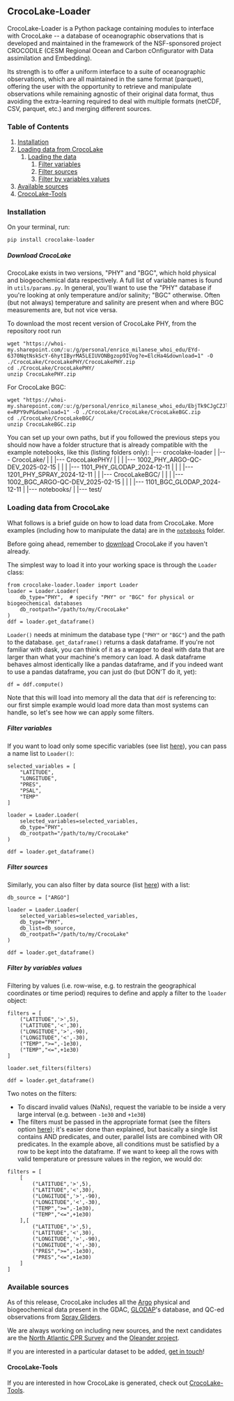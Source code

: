 ## CrocoLake-Loader

CrocoLake-Loader is a Python package containing modules to interface with CrocoLake -- a database of oceanographic observations that is developed and maintained in the framework of the NSF-sponsored project CROCODILE (CESM Regional Ocean and Carbon cOnfigurator with Data assimilation and Embedding).

Its strength is to offer a uniform interface to a suite of oceanographic observations, which are all maintained in the same format (parquet), offering the user with the opportunity to retrieve and manipulate observations while remaining agnostic of their original data format, thus avoiding the extra-learning required to deal with multiple formats (netCDF, CSV, parquet, etc.) and merging different sources.

### Table of Contents
1. [Installation](#installation)
2. [Loading data from CrocoLake](#loading-data-from-crocolake)
   1. [Loading the data](#loading-the-data)
      1. [Filter variables](#filter-variables)
      2. [Filter sources](#filter-sources)
      3. [Filter by variables values](#filter-by-variables-values)
3. [Available sources](#available-sources)
4. [CrocoLake-Tools](#crocolake-tools)

### Installation
On your terminal, run:
```
pip install crocolake-loader
```

##### Download CrocoLake
CrocoLake exists in two versions, "PHY" and "BGC", which hold physical and biogeochemical data respectively. A full list of variable names is found in `utils/params.py`. In general, you'll want to use the "PHY" database if you're looking at only temperature and/or salinity; "BGC" otherwise. Often (but not always) temperature and salinity are present when and where BGC measurements are, but not vice versa.

To download the most recent version of CrocoLake PHY, from the repository root run
```
wget "https://whoi-my.sharepoint.com/:u:/g/personal/enrico_milanese_whoi_edu/EYd-6370NqtNskScY-6hytIByrMA5LEIUVONBgzop9IVog?e=ElcHa4&download=1" -O ./CrocoLake/CrocoLakePHY/CrocoLakePHY.zip
cd ./CrocoLake/CrocoLakePHY/
unzip CrocoLakePHY.zip
```

For CrocoLake BGC:
```
wget "https://whoi-my.sharepoint.com/:u:/g/personal/enrico_milanese_whoi_edu/EbjTk9CJgCZJlkvPmwI38NsBQQvUL6MXkTLBAPV5jZutVg?e=RPY9vP&download=1" -O ./CrocoLake/CrocoLake/CrocoLakeBGC.zip
cd ./CrocoLake/CrocoLakeBGC/
unzip CrocoLakeBGC.zip
```

You can set up your own paths, but if you followed the previous steps you should now have a folder structure that is already compatible with the example notebooks, like this (listing folders only):
|--- crocolake-loader
|    |--- CrocoLake/
|    |    |--- CrocoLakePHY/
|    |    |    |--- 1002_PHY_ARGO-QC-DEV_2025-02-15
|    |    |    |--- 1101_PHY_GLODAP_2024-12-11
|    |    |    |--- 1201_PHY_SPRAY_2024-12-11 
|    |    |--- CrocoLakeBGC/
|    |    |    |--- 1002_BGC_ARGO-QC-DEV_2025-02-15
|    |    |    |--- 1101_BGC_GLODAP_2024-12-11
|    |--- notebooks/
|    |--- test/


### Loading data from CrocoLake

What follows is a brief guide on how to load data from CrocoLake. More examples (including how to manipulate the data) are in the [`notebooks`](crocolake-loader/notebooks/) folder.

Before going ahead, remember to [download](download-crocolake) CrocoLake if you haven't already.

The simplest way to load it into your working space is through the `Loader` class:
```
from crocolake-loader.loader import Loader
loader = Loader.Loader(
    db_type="PHY",  # specify "PHY" or "BGC" for physical or biogeochemical databases
    db_rootpath="/path/to/my/CrocoLake"
)
ddf = loader.get_dataframe()
```
`Loader()` needs at minimum the database type (`"PHY"` or `"BGC"`) and the path to the database. `get_dataframe()` returns a dask dataframe. If you're not familiar with dask, you can think of it as a wrapper to deal with data that are larger than what your machine's memory can load. A dask dataframe behaves almost identically like a pandas dataframe, and if you indeed want to use a pandas dataframe, you can just do (but DON'T do it, yet):
```
df = ddf.compute()
```
Note that this will load into memory all the data that `ddf` is referencing to: our first simple example would load more data than most systems can handle, so let's see how we can apply some filters.

##### Filter variables
If you want to load only some specific variables (see list [here](crocolake-loader/utils/params.py)), you can pass a name list to `Loader()`:
```
selected_variables = [
    "LATITUDE",
    "LONGITUDE",
    "PRES",
    "PSAL",
    "TEMP"
]

loader = Loader.Loader(
    selected_variables=selected_variables,
    db_type="PHY",
    db_rootpath="/path/to/my/CrocoLake"
)

ddf = loader.get_dataframe()
```

##### Filter sources
Similarly, you can also filter by data source (list [here](crocolake-loader/utils/params.py)) with a list:
```
db_source = ["ARGO"]

loader = Loader.Loader(
    selected_variables=selected_variables,
    db_type="PHY",
    db_list=db_source,
    db_rootpath="/path/to/my/CrocoLake"
)

ddf = loader.get_dataframe()
```

##### Filter by variables values
Filtering by values (i.e. row-wise, e.g. to restrain the geographical coordinates or time period) requires to define and apply a filter to the `loader` object:
```
filters = [
    ("LATITUDE",'>',5),
    ("LATITUDE",'<',30),
    ("LONGITUDE",'>',-90),
    ("LONGITUDE",'<',-30),
    ("TEMP",">=",-1e30),
    ("TEMP","<=",+1e30)
]

loader.set_filters(filters)

ddf = loader.get_dataframe()
```
Two notes on the filters:
   * To discard invalid values (NaNs), request the variable to be inside a very large interval (e.g. between `-1e30` and `+1e30`)
   * The filters must be passed in the appropriate format (see the filters option [here](https://docs.dask.org/en/stable/generated/dask.dataframe.read_parquet.html)); it's easier done than explained, but basically a single list contains AND predicates, and outer, parallel lists are combined with OR predicates. In the example above, all conditions must be satisfied by a row to be kept into the dataframe. If we want to keep all the rows with valid temperature or pressure values in the region, we would do:
```
filters = [
    [
        ("LATITUDE",'>',5),
        ("LATITUDE",'<',30),
        ("LONGITUDE",'>',-90),
        ("LONGITUDE",'<',-30),
        ("TEMP",">=",-1e30),
        ("TEMP","<=",+1e30)
    ],[
        ("LATITUDE",'>',5),
        ("LATITUDE",'<',30),
        ("LONGITUDE",'>',-90),
        ("LONGITUDE",'<',-30),
        ("PRES",">=",-1e30),
        ("PRES","<=",+1e30)
    ]
]

```
### Available sources

As of this release, CrocoLake includes all the [Argo](https://argo.ucsd.edu/) physical and biogeochemical data present in the GDAC, [GLODAP](https://glodap.info/)'s database, and QC-ed observations from [Spray Gliders](https://spraydata.ucsd.edu/about/spray-glider).

We are always working on including new sources, and the next candidates are the [North Atlantic CPR Survey](https://www.bco-dmo.org/project/547835) and the [Oleander project](https://www.aoml.noaa.gov/phod/goos/oleander/intro.php).

If you are interested in a particular dataset to be added, [get in touch](enrico.milanese@whoi.edu)!

#### CrocoLake-Tools

If you are interested in how CrocoLake is generated, check out [CrocoLake-Tools](https://github.com/boom-lab/crocolaketools-public).

